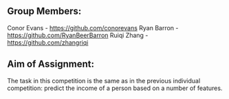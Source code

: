 Group Members:
----------------

Conor Evans - https://github.com/conorevans
Ryan Barron - https://github.com/RyanBeerBarron
Ruiqi Zhang - https://github.com/zhangriqi

Aim of Assignment:
----------------

The task in this competition is the same as in the previous individual competition: predict the income of a person based on a number of features. 